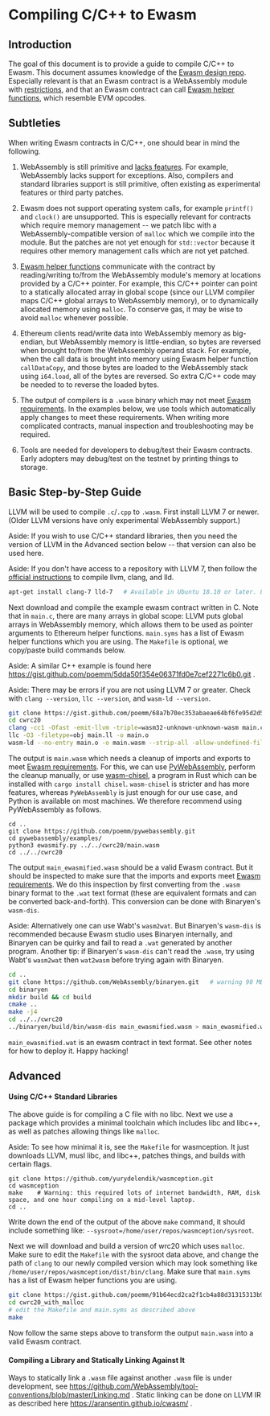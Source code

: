 # Compiling C/C++ to Ewasm


## Introduction

The goal of this document is to provide a guide to compile C/C++ to Ewasm. This document assumes knowledge of the [Ewasm design repo](https://github.com/ewasm/design). Especially relevant is that an Ewasm contract is a WebAssembly module with [restrictions](https://github.com/ewasm/design/blob/master/contract_interface.md), and that an Ewasm contract can call [Ewasm helper functions](https://github.com/ewasm/design/blob/master/eth_interface.md), which resemble EVM opcodes.

## Subtleties

When writing Ewasm contracts in C/C++, one should bear in mind the following.

1. WebAssembly is still primitive and [lacks features](https://github.com/WebAssembly/design/blob/master/FutureFeatures.md). For example, WebAssembly lacks support for exceptions. Also, compilers and standard libraries support is still primitive, often existing as experimental features or third party patches.

1. Ewasm does not support operating system calls, for example `printf()` and `clock()` are unsupported. This is especially relevant for contracts which require memory management -- we patch libc with a WebAssembly-compatible version of `malloc` which we compile into the module. But the patches are not yet enough for `std::vector` because it requires other memory management calls which are not yet patched.

1. [Ewasm helper functions](https://github.com/ewasm/design/blob/master/eth_interface.md) communicate with the contract by reading/writing to/from the WebAssembly module's memory at locations provided by a C/C++ pointer. For example, this C/C++ pointer can point to a statically allocated array in global scope (since our LLVM compiler maps C/C++ global arrays to WebAssembly memory), or to dynamically allocated memory using `malloc`. To conserve gas, it may be wise to avoid `malloc` whenever possible.

1. Ethereum clients read/write data into WebAssembly memory as big-endian, but WebAssembly memory is little-endian, so bytes are reversed when brought to/from the WebAssembly operand stack. For example, when the call data is brought into memory using Ewasm helper function `callDataCopy`, and those bytes are loaded to the WebAssembly stack using `i64.load`, all of the bytes are reversed. So extra C/C++ code may be needed to to reverse the loaded bytes.

1. The output of compilers is a `.wasm` binary which may not meet [Ewasm requirements](https://github.com/ewasm/design/blob/master/contract_interface.md). In the examples below, we use tools which automatically apply changes to meet these requirements. When writing more complicated contracts, manual inspection and troubleshooting may be required.

1. Tools are needed for developers to debug/test their Ewasm contracts. Early adopters may debug/test on the testnet by printing things to storage.

## Basic Step-by-Step Guide

LLVM will be used to compile `.c`/`.cpp` to `.wasm`. First install LLVM 7 or newer. (Older LLVM versions have only experimental WebAssembly support.)

Aside: If you wish to use C/C++ standard libraries, then you need the version of LLVM in the Advanced section below -- that version can also be used here.

Aside: If you don't have access to a repository with LLVM 7, then follow the [official instructions](https://clang.llvm.org/get_started.html) to compile llvm, clang, and lld.

```sh
apt-get install clang-7 lld-7	# Available in Ubuntu 18.10 or later. LLVM 7 is also available in Fedora 29 and Debian Sid repositories.
```

Next download and compile the example ewasm contract written in C. Note that in `main.c`, there are many arrays in global scope: LLVM puts global arrays in WebAssembly memory, which allows them to be used as pointer arguments to Ethereum helper functions. `main.syms` has a list of Ewasm helper functions which you are using. The `Makefile` is optional, we copy/paste build commands below.

Aside: A similar C++ example is found here https://gist.github.com/poemm/5dda50f354e06371fd0e7cef2271c6b0.git .

Aside: There may be errors if you are not using LLVM 7 or greater. Check with `clang --version`, `llc --version`, and `wasm-ld --version`.

```sh
git clone https://gist.github.com/poemm/68a7b70ec353abaeae64bf6fe95d2d52.git cwrc20
cd cwrc20
clang -cc1 -Ofast -emit-llvm -triple=wasm32-unknown-unknown-wasm main.c
llc -O3 -filetype=obj main.ll -o main.o
wasm-ld --no-entry main.o -o main.wasm --strip-all -allow-undefined-file=main.syms -export=_main
```

The output is `main.wasm` which needs a cleanup of imports and exports to meet [Ewasm requirements](https://github.com/ewasm/design/blob/master/contract_interface.md). For this, we can use [PyWebAssembly](https://github.com/poemm/pywebassembly), perform the cleanup manually, or use [wasm-chisel](https://github.com/wasmx/wasm-chisel), a program in Rust which can be installed with `cargo install chisel`. `wasm-chisel` is stricter and has more features, whereas `PyWebAssembly` is just enough for our use case, and Python is available on most machines. We therefore recommend using PyWebAssembly as follows.

```
cd ..
git clone https://github.com/poemm/pywebassembly.git
cd pywebassembly/examples/
python3 ewasmify.py ../../cwrc20/main.wasm
cd ../../cwrc20
```

The output `main_ewasmified.wasm` should be a valid Ewasm contract. But it should be inspected to make sure that the imports and exports meet [Ewasm requirements](https://github.com/ewasm/design/blob/master/contract_interface.md). We do this inspection by first converting from the `.wasm` binary format to the `.wat` text format (these are equivalent formats and can be converted back-and-forth). This conversion can be done with Binaryen's `wasm-dis`.

Aside: Alternatively one can use Wabt's `wasm2wat`. But Binaryen's `wasm-dis` is recommended because Ewasm studio uses Binaryen internally, and Binaryen can be quirky and fail to read a `.wat` generated by another program. Another tip: if Binaryen's `wasm-dis` can't read the `.wasm`, try using Wabt's `wasm2wat` then `wat2wasm` before trying again with Binaryen.

```sh
cd ..
git clone https://github.com/WebAssembly/binaryen.git	# warning 90 MB, can also download precompiled binaries which are 15 MB
cd binaryen
mkdir build && cd build
cmake ..
make -j4
cd ../../cwrc20
../binaryen/build/bin/wasm-dis main_ewasmified.wasm > main_ewasmified.wat
```

`main_ewasmified.wat` is an ewasm contract in text format. See other notes for how to deploy it. Happy hacking!


## Advanced

#### Using C/C++ Standard Libraries

The above guide is for compiling a C file with no libc. Next we use a package which provides a minimal toolchain which includes libc and libc++, as well as patches allowing things like `malloc`.

Aside: To see how minimal it is, see the `Makefile` for wasmception. It just downloads LLVM, musl libc, and libc++, patches things, and builds with certain flags.

```
git clone https://github.com/yurydelendik/wasmception.git
cd wasmception
make	# Warning: this required lots of internet bandwidth, RAM, disk space, and one hour compiling on a mid-level laptop.
cd ..
```

Write down the end of the output of the above `make` command, it should include something like: `--sysroot=/home/user/repos/wasmception/sysroot`.

Next we will download and build a version of wrc20 which uses `malloc`. Make sure to edit the `Makefile` with the sysroot data above, and change the path of `clang` to our newly compiled version which may look something like `/home/user/repos/wasmception/dist/bin/clang`. Make sure that `main.syms` has a list of Ewasm helper functions you are using.

```sh
git clone https://gist.github.com/poemm/91b64ecd2ca2f1cb4a88d31315313b9b.git cwrc20_with_malloc
cd cwrc20_with_malloc
# edit the Makefile and main.syms as described above
make
```

Now follow the same steps above to transform the output `main.wasm` into a valid Ewasm contract.

#### Compiling a Library and Statically Linking Against It

Ways to statically link a `.wasm` file against another `.wasm` file is under development, see https://github.com/WebAssembly/tool-conventions/blob/master/Linking.md . Static linking can be done on LLVM IR as described here https://aransentin.github.io/cwasm/ . 
